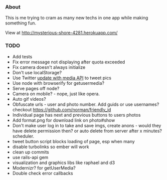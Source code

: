 ### About
This is me trying to cram as many new techs in one app while making something fun.

View at http://mysterious-shore-4281.herokuapp.com/

### TODO
- Add tests
- Fix error message not displaying after quota exceeded
- Fix camera doesn't always initialize
- Don't use localStorage?
- Use Twitter [update with media API](https://dev.twitter.com/docs/api/1/post/statuses/update_with_media) to tweet pics
- Use node with browserify for getusermedia?
- Serve pages off node?
- Camera on mobile? - nope, just like opera.
- Auto gif videos?
- Obfuscate urls - user and photo number. Add guids or use usernames? checkout https://github.com/norman/friendly_id
- Individual page has next and previous buttons to users photos
- Add format.png for download link on photo#show
- Don't make user log in to take and save imgs, create anons - would they have delete permission then? or auto delete from server after x minutes? scheduler.
- tweet button script blocks loading of page, esp when many
- disable turbolinks so ember will work
- clean up commits
- use rails-api gem
- visualization and graphics libs like raphael and d3
- Modernizr? for getUserMedia?
- Double check error callbacks

